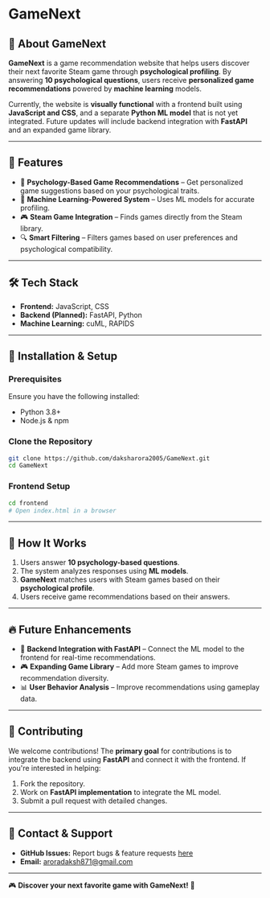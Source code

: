 # GameNext

## 🚀 About GameNext

**GameNext** is a game recommendation website that helps users discover their next favorite Steam game through **psychological profiling**. By answering **10 psychological questions**, users receive **personalized game recommendations** powered by **machine learning** models.

Currently, the website is **visually functional** with a frontend built using **JavaScript and CSS**, and a separate **Python ML model** that is not yet integrated. Future updates will include backend integration with **FastAPI** and an expanded game library.

---

## 🌟 Features

- 🎯 **Psychology-Based Game Recommendations** – Get personalized game suggestions based on your psychological traits.
- 🤖 **Machine Learning-Powered System** – Uses ML models for accurate profiling.
- 🎮 **Steam Game Integration** – Finds games directly from the Steam library.
- 🔍 **Smart Filtering** – Filters games based on user preferences and psychological compatibility.

---

## 🛠️ Tech Stack

- **Frontend:** JavaScript, CSS
- **Backend (Planned):** FastAPI, Python
- **Machine Learning:** cuML, RAPIDS

---

## 🚀 Installation & Setup

### Prerequisites

Ensure you have the following installed:

- Python 3.8+
- Node.js & npm

### Clone the Repository

```sh
git clone https://github.com/daksharora2005/GameNext.git  
cd GameNext  
```

### Frontend Setup

```sh
cd frontend  
# Open index.html in a browser
```

---

## 🎯 How It Works

1. Users answer **10 psychology-based questions**.
2. The system analyzes responses using **ML models**.
3. **GameNext** matches users with Steam games based on their **psychological profile**.
4. Users receive game recommendations based on their answers.

---

## 🔥 Future Enhancements

- 🔗 **Backend Integration with FastAPI** – Connect the ML model to the frontend for real-time recommendations.
- 🎮 **Expanding Game Library** – Add more Steam games to improve recommendation diversity.
- 📊 **User Behavior Analysis** – Improve recommendations using gameplay data.

---

## 🤝 Contributing

We welcome contributions! The **primary goal** for contributions is to integrate the backend using **FastAPI** and connect it with the frontend. If you're interested in helping:

1. Fork the repository.
2. Work on **FastAPI implementation** to integrate the ML model.
3. Submit a pull request with detailed changes.

---

## 📧 Contact & Support

- **GitHub Issues:** Report bugs & feature requests [here](https://support.github.com)
- **Email:** [aroradaksh871@gmail.com](mailto:support@gamenext.com)

---

🎮 **Discover your next favorite game with GameNext!** 🚀
